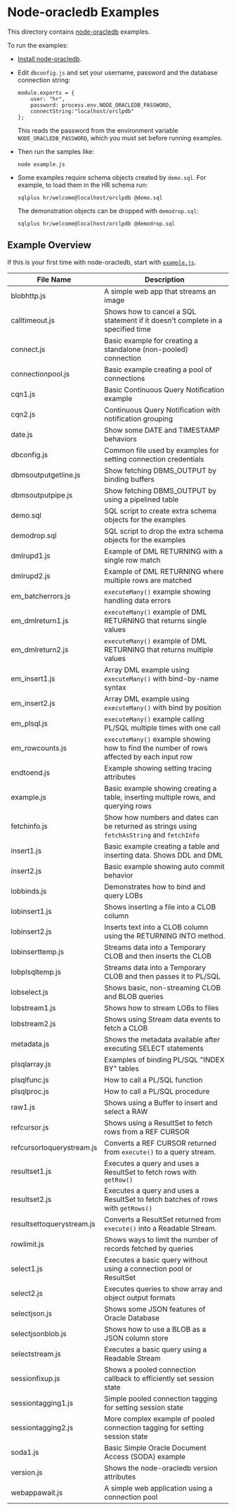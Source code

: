 # Node-oracledb Examples

This directory contains [node-oracledb](https://www.npmjs.com/package/oracledb) examples.

To run the examples:

- [Install node-oracledb](https://oracle.github.io/node-oracledb/INSTALL.html#quickstart).


- Edit `dbconfig.js` and set your username, password and the database
connection string:

  ```
  module.exports = {
      user: "hr",
      password: process.env.NODE_ORACLEDB_PASSWORD,
      connectString:"localhost/orclpdb"
  };

  ```

  This reads the password from the environment variable
  `NODE_ORACLEDB_PASSWORD`, which you must set before running
  examples.

- Then run the samples like:

  ```
  node example.js
  ```

- Some examples require schema objects created by `demo.sql`.  For
  example, to load them in the HR schema run:

  ```
  sqlplus hr/welcome@localhost/orclpdb @demo.sql
  ```

  The demonstration objects can be dropped with `demodrop.sql`:

  ```
  sqlplus hr/welcome@localhost/orclpdb @demodrop.sql
  ```

## Example Overview

If this is your first time with node-oracledb, start with
[`example.js`](example.js).

File Name                   | Description
----------------------------|------------
blobhttp.js                 | A simple web app that streams an image
calltimeout.js              | Shows how to cancel a SQL statement if it doesn't complete in a specified time
connect.js                  | Basic example for creating a standalone (non-pooled) connection
connectionpool.js           | Basic example creating a pool of connections
cqn1.js                     | Basic Continuous Query Notification example
cqn2.js                     | Continuous Query Notification with notification grouping
date.js                     | Show some DATE and TIMESTAMP behaviors
dbconfig.js                 | Common file used by examples for setting connection credentials
dbmsoutputgetline.js        | Show fetching DBMS_OUTPUT by binding buffers
dbmsoutputpipe.js           | Show fetching DBMS_OUTPUT by using a pipelined table
demo.sql                    | SQL script to create extra schema objects for the examples
demodrop.sql                | SQL script to drop the extra schema objects for the examples
dmlrupd1.js                 | Example of DML RETURNING with a single row match
dmlrupd2.js                 | Example of DML RETURNING where multiple rows are matched
em_batcherrors.js           | ``executeMany()`` example showing handling data errors
em_dmlreturn1.js            | `executeMany()` example of DML RETURNING that returns single values
em_dmlreturn2.js            | `executeMany()` example of DML RETURNING that returns multiple values
em_insert1.js               | Array DML example using `executeMany()` with bind-by-name syntax
em_insert2.js               | Array DML example using `executeMany()` with bind by position
em_plsql.js                 | `executeMany()` example calling PL/SQL multiple times with one call
em_rowcounts.js             | `executeMany()` example showing how to find the number of rows affected by each input row
endtoend.js                 | Example showing setting tracing attributes
example.js                  | Basic example showing creating a table, inserting multiple rows, and querying rows
fetchinfo.js                | Show how numbers and dates can be returned as strings using `fetchAsString` and `fetchInfo`
insert1.js                  | Basic example creating a table and inserting data.  Shows DDL and DML
insert2.js                  | Basic example showing auto commit behavior
lobbinds.js                 | Demonstrates how to bind and query LOBs
lobinsert1.js               | Shows inserting a file into a CLOB column
lobinsert2.js               | Inserts text into a CLOB column using the RETURNING INTO method.
lobinserttemp.js            | Streams data into a Temporary CLOB and then inserts the CLOB
lobplsqltemp.js             | Streams data into a Temporary CLOB and then passes it to PL/SQL
lobselect.js                | Shows basic, non-streaming CLOB and BLOB queries
lobstream1.js               | Shows how to stream LOBs to files
lobstream2.js               | Shows using Stream data events to fetch a CLOB
metadata.js                 | Shows the metadata available after executing SELECT statements
plsqlarray.js               | Examples of binding PL/SQL "INDEX BY" tables
plsqlfunc.js                | How to call a PL/SQL function
plsqlproc.js                | How to call a PL/SQL procedure
raw1.js                     | Shows using a Buffer to insert and select a RAW
refcursor.js                | Shows using a ResultSet to fetch rows from a REF CURSOR
refcursortoquerystream.js   | Converts a REF CURSOR returned from `execute()` to a query stream.
resultset1.js               | Executes a query and uses a ResultSet to fetch rows with `getRow()`
resultset2.js               | Executes a query and uses a ResultSet to fetch batches of rows with `getRows()`
resultsettoquerystream.js   | Converts a ResultSet returned from `execute()` into a Readable Stream.
rowlimit.js                 | Shows ways to limit the number of records fetched by queries
select1.js                  | Executes a basic query without using a connection pool or ResultSet
select2.js                  | Executes queries to show array and object output formats
selectjson.js               | Shows some JSON features of Oracle Database
selectjsonblob.js           | Shows how to use a BLOB as a JSON column store
selectstream.js             | Executes a basic query using a Readable Stream
sessionfixup.js             | Shows a pooled connection callback to efficiently set session state
sessiontagging1.js          | Simple pooled connection tagging for setting session state
sessiontagging2.js          | More complex example of pooled connection tagging for setting session state
soda1.js                    | Basic Simple Oracle Document Access (SODA) example
version.js                  | Shows the node-oracledb version attributes
webappawait.js              | A simple web application using a connection pool
